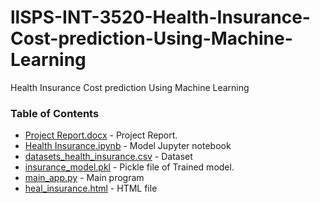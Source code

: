 # llSPS-INT-3520-Health-Insurance-Cost-prediction-Using-Machine-Learning
Health Insurance Cost prediction Using Machine Learning

### Table of Contents
* [Project Report.docx](https://github.com/SmartPracticeschool/llSPS-INT-3520-Health-Insurance-Cost-prediction-Using-Watson-Auto-AI/blob/master/Project%20Report.docx) - Project Report.
* [Health Insurance.ipynb](https://github.com/SmartPracticeschool/llSPS-INT-3520-Health-Insurance-Cost-prediction-Using-Watson-Auto-AI/blob/master/Health%20Insurance.ipynb) - Model Jupyter notebook
* [datasets_health_insurance.csv](https://github.com/SmartPracticeschool/llSPS-INT-3520-Health-Insurance-Cost-prediction-Using-Watson-Auto-AI/blob/master/datasets_health_insurance.csv) - Dataset
* [insurance_model.pkl](https://github.com/SmartPracticeschool/llSPS-INT-3520-Health-Insurance-Cost-prediction-Using-Watson-Auto-AI/blob/master/insurance_model.pkl) - Pickle file of Trained model.
* [main_app.py](https://github.com/SmartPracticeschool/llSPS-INT-3520-Health-Insurance-Cost-prediction-Using-Watson-Auto-AI/blob/master/main_app.py) - Main program
* [heal_insurance.html](https://github.com/SmartPracticeschool/llSPS-INT-3520-Health-Insurance-Cost-prediction-Using-Watson-Auto-AI/blob/master/templates/health_insurance.html) - HTML file
